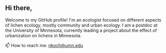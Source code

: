 ## Hi there,

Welcome to my GitHub profile! I'm an ecologist focused on different aspects of lichen ecology, mostly community and urban ecology.
I am a postdoc at the University of Minnesota, currently leading a project about the effect of urbanization on lichens in Minnesota.

📫 How to reach me: nkoch@umn.edu
